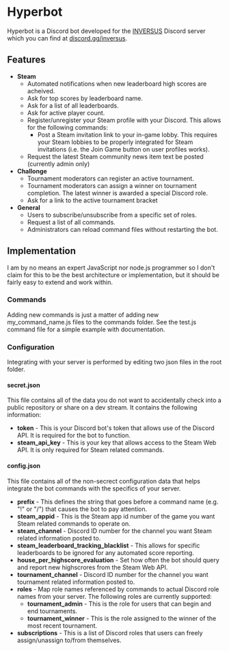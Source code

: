# Hyperbot

Hyperbot is a Discord bot developed for the [INVERSUS](http://www.inversusgame.com) Discord server which you can find at [discord.gg/inversus](http://www.discord.gg/inversus).

## Features
* **Steam**
 	* Automated notifications when new leaderboard high scores are acheived.
 	* Ask for top scores by leaderboard name.
 	* Ask for a list of all leaderboards.
 	* Ask for active player count.
 	* Register/unregister your Steam profile with your Discord. This allows for the following commands:
 		* Post a Steam invitation link to your in-game lobby. This requires your Steam lobbies to be properly integrated for Steam invitations (i.e. the Join Game button on user profiles works).
 	* Request the latest Steam community news item text be posted (currently admin only)
* **Challonge**
	* Tournament moderators can register an active tournament.
	* Tournament moderators can assign a winner on tournament completion. The latest winner is awarded a special Discord role.
	* Ask for a link to the active tournament bracket
* **General** 
	* Users to subscribe/unsubscribe from a specific set of roles.
	* Request a list of all commands.
	* Administrators can reload command files without restarting the bot.

## Implementation

I am by no means an expert JavaScript nor node.js programmer so I don't claim for this to be the best architecture or implementation, but it should be fairly easy to extend and work within.

### Commands
Adding new commands is just a matter of adding new my_command_name.js files to the commands folder. See the test.js command file for a simple example with documentation.

### Configuration
Integrating with your server is performed by editing two json files in the root folder.

#### secret.json
This file contains all of the data you do not want to accidentally check into a public repository or share on a dev stream. It contains the following information:
* **token** - This is your Discord bot's token that allows use of the Discord API. It is required for the bot to function.
* **steam_api_key** - This is your key that allows access to the Steam Web API. It is only required for Steam related commands.

#### config.json
This file contains all of the non-secrect configuration data that helps integrate the bot commands with the specifics of your server.
* **prefix** - This defines the string that goes before a command name (e.g. "!" or "/") that causes the bot to pay attention.
* **steam_appid** - This is the Steam app id number of the game you want Steam related commands to operate on.
* **steam_channel** - Discord ID number for the channel you want Steam related information posted to.
* **steam_leaderboard_tracking_blacklist** - This allows for specific leaderboards to be ignored for any automated score reporting. 
* **house_per_highscore_evaluation** - Set how often the bot should query and report new highscrores from the Steam Web API.
* **tournament_channel** - Discord ID number for the channel you want tournament related information posted to.
* **roles** - Map role names referenced by commands to actual Discord role names from your server. The following roles are currently supported:
	* **tournament_admin** - This is the role for users that can begin and end tournaments.
	* **tournament_winner** - This is the role assigned to the winner of the most recent tournament.
* **subscriptions** - This is a list of Discord roles that users can freely assign/unassign to/from themselves.


